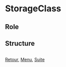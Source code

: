 # StorageClass
## Role

## Structure
```yaml

```

[Retour](https://obeyler.github.io/Formation-K8S/Chapitres/PersistentVolume.html), [Menu](https://obeyler.github.io/Formation-K8S/), [Suite](https://obeyler.github.io/Formation-K8S/Chapitres/PersistentVolumeClaim.html)

